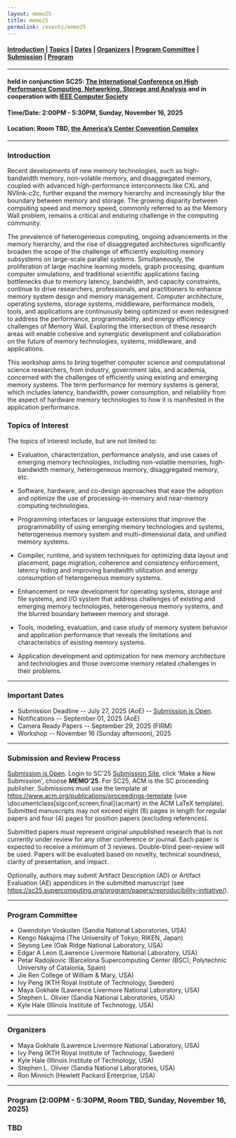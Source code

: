 ```yaml
---
layout: memo25
title: memo25
permalink: /events/memo25
---
```



#### [Introduction](#Intro) | [Topics](#topics) | [Dates](#dates) | [Organizers](#org) | [Program Committee](#pc) | [Submission](#submission) | [Program](#program) 
----

#### held in conjunction SC25: [The International Conference on High Performance Computing, Networking, Storage and Analysis](https://sc25.supercomputing.org/) and in cooperation with [IEEE Computer Society](https://www.computer.org)
#### Time/Date: 2:00PM - 5:30PM, Sunday, November 16, 2025
#### Location: Room TBD, [the America’s Center Convention Complex](https://sc25.supercomputing.org/attend/convention-center/)

----
### <a name="Intro"></a>Introduction
Recent developments of new memory technologies, such as high-bandwidth memory, non-volatile memory, and disaggregated memory, coupled with advanced high-performance interconnects like CXL and NVlink-c2c, further expand the memory hierarchy and increasingly blur the boundary between memory and storage. The growing disparity between computing speed and memory speed, commonly referred to as the Memory Wall problem, remains a critical and enduring challenge in the computing community. 

The prevalence of heterogeneous computing, ongoing advancements in the memory hierarchy, and the rise of disaggregated architectures significantly broaden the scope of the challenge of efficiently exploiting memory subsystems on large-scale parallel systems. Simultaneously, the proliferation of large machine learning models, graph processing, quantum computer simulations, and traditional scientific applications facing bottlenecks due to memory latency, bandwidth, and capacity constraints, continue to drive researchers, professionals, and practitioners to enhance memory system design and memory management. Computer architecture, operating systems, storage systems, middleware, performance models, tools, and applications are continuously being optimized or even redesigned to address the performance, programmability, and energy efficiency challenges of Memory Wall. Exploring the intersection of these research areas will enable cohesive and synergistic development and collaboration on the future of memory technologies, systems, middleware, and applications. 

This workshop aims to bring together computer science and computational science researchers, from industry, government labs, and academia, concerned with the challenges of efficiently using existing and emerging memory systems. The term performance for memory systems is general, which includes latency, bandwidth, power consumption, and reliability from the aspect of hardware memory technologies to how it is manifested in the application performance.

### <a name="topics"></a>Topics of Interest 
The topics of interest include, but are not limited to:

+ Evaluation, characterization, performance analysis, and use cases of emerging memory technologies, including non-volatile memories, high-bandwidth memory, heterogeneous memory, disaggregated memory, etc.

+ Software, hardware, and co-design approaches that ease the adoption and optimize the use of processing-in-memory and near-memory computing technologies.

+ Programming interfaces or language extensions that improve the programmability of using emerging memory technologies and systems, heterogeneous memory system and multi-dimensional data, and unified memory systems.

+ Compiler, runtime, and system techniques for optimizing data layout and placement, page migration, coherence and consistency enforcement, latency hiding and improving bandwidth utilization and energy consumption of heterogeneous memory systems.

+ Enhancement or new development for operating systems, storage and file systems, and I/O system that address challenges of existing and emerging memory technologies, heterogeneous memory systems, and the blurred boundary between memory and storage.

+ Tools, modeling, evaluation, and case study of memory system behavior and application performance that reveals the limitations and characteristics of existing memory systems.

+ Application development and optimization for new memory architecture and technologies and those overcome memory related challenges in their problems.

----
### <a name="dates"></a>Important Dates
 + Submission Deadline -- July 27, 2025 (AoE) -- [Submission is Open](https://submissions.supercomputing.org). 
 + Notifications -- September 01, 2025 (AoE)
 + Camera Ready Papers -- September 29, 2025 (FIRM)
 + Workshop -- November 16 (Sunday afternoon), 2025

---

### <a name="submission"></a>Submission and Review Process
[Submission is Open](https://submissions.supercomputing.org). Login to SC'25 [Submission Site](https://submissions.supercomputing.org), click 'Make a New Submission', choose **MEMO'25**. For SC25, ACM is the SC proceeding publisher. Submissions must use the template at https://www.acm.org/publications/proceedings-template (use \documentclass[sigconf,screen,final]{acmart} in the ACM LaTeX template). Submitted manuscripts may not exceed eight (8) pages in length for regular papers and four (4) pages for position papers (excluding references).

Submitted papers must represent original unpublished research that is not currently under review for any other conference or journal. Each paper is expected to receive a minimum of 3 reviews. Double-blind peer-review will be used. Papers will be evaluated based on novelty, technical soundness, clarity of presentation, and impact.

Optionally, authors may submit Artifact Description (AD) or Artifact Evaluation (AE) appendices in the submitted manuscript (see https://sc25.supercomputing.org/program/papers/reproducibility-initiative/).
 
---

### <a name="pc"></a>Program Committee
+ Gwendolyn Voskuilen (Sandia National Laboratories, USA)
+ Kengo Nakajima (The University of Tokyo; RIKEN, Japan)
+ Seyong Lee (Oak Ridge National Laboratory, USA)
+ Edgar A Leon (Lawrence Livermore National Laboratory, USA)
+ Petar Radojkovic (Barcelona Supercomputing Center (BSC); Polytechnic University of Catalonia, Spain)
+ Jie Ren College of William & Mary, USA)
+ Ivy Peng (KTH Royal Institute of Technology, Sweden)
+ Maya Gokhale (Lawrence Livermore National Laboratory, USA)
+ Stephen L. Olivier (Sandia National Laboratories, USA)
+ Kyle Hale (Illinois Institute of Technology, USA)

---
### <a name="org"></a>Organizers
 + Maya Gokhale (Lawrence Livermore National Laboratory, USA)
 + Ivy Peng (KTH Royal Institute of Technology, Sweden)
 + Kyle Hale (Illinois Institute of Technology, USA)
 + Stephen L. Olivier (Sandia National Laboratories, USA)
 + Ron Minnich (Hewlett Packard Enterprise, USA)
 
---

### <a name="program"></a>Program (2:00PM - 5:30PM, Room TBD, Sunday, November 16, 2025)
### TBD




